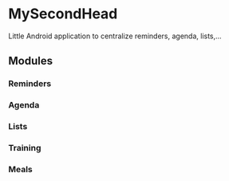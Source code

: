 # MySecondHead

Little Android application to centralize reminders, agenda, lists,...

## Modules

### Reminders

### Agenda

### Lists

### Training

### Meals
